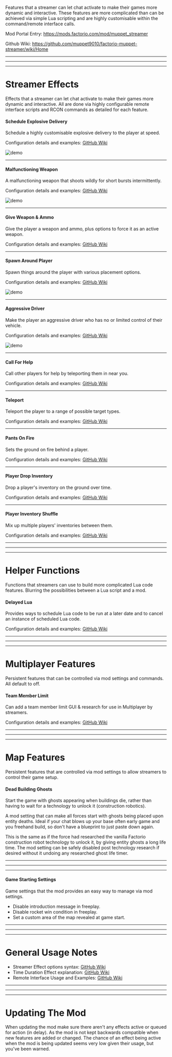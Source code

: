 Features that a streamer can let chat activate to make their games more dynamic and interactive. These features are more complicated than can be achieved via simple Lua scripting and are highly customisable within the command/remote interface calls.

Mod Portal Entry: https://mods.factorio.com/mod/muppet_streamer

Github Wiki: https://github.com/muppet9010/factorio-muppet-streamer/wiki/Home

---------------------

---------------------

---------------------



Streamer Effects
================

Effects that a streamer can let chat activate to make their games more dynamic and interactive. All are done via highly configurable remote interface scripts and RCON commands as detailed for each feature.



#### Schedule Explosive Delivery

Schedule a highly customisable explosive delivery to the player at speed.

Configuration details and examples: [GitHub Wiki](https://github.com/muppet9010/factorio-muppet-streamer/wiki/Schedule-Explosive-Delivery)

![demo](https://github.com/muppet9010/factorio-muppet-streamer/wiki/images/schedule-explosive-delivery.gif)

---------------------



#### Malfunctioning Weapon

A malfunctioning weapon that shoots wildly for short bursts intermittently.

Configuration details and examples: [GitHub Wiki](https://github.com/muppet9010/factorio-muppet-streamer/wiki/Malfunctioning-Weapon)

![demo](https://github.com/muppet9010/factorio-muppet-streamer/wiki/images/malfunctioning-weapon.gif)

---------------------



#### Give Weapon & Ammo

Give the player a weapon and ammo, plus options to force it as an active weapon.

Configuration details and examples: [GitHub Wiki](https://github.com/muppet9010/factorio-muppet-streamer/wiki/Give-Weapon-&-Ammo)

---------------------



#### Spawn Around Player

Spawn things around the player with various placement options.

Configuration details and examples: [GitHub Wiki](https://github.com/muppet9010/factorio-muppet-streamer/wiki/Spawn-Around-Player)

![demo](https://github.com/muppet9010/factorio-muppet-streamer/wiki/images/spawn-around-player.gif)

---------------------



#### Aggressive Driver

Make the player an aggressive driver who has no or limited control of their vehicle.

Configuration details and examples: [GitHub Wiki](https://github.com/muppet9010/factorio-muppet-streamer/wiki/Aggressive-Driver)

![demo](https://github.com/muppet9010/factorio-muppet-streamer/wiki/images/aggressive-driver.gif)

---------------------



#### Call For Help

Call other players for help by teleporting them in near you.

Configuration details and examples: [GitHub Wiki](https://github.com/muppet9010/factorio-muppet-streamer/wiki/Call-For-Help)

---------------------



#### Teleport

Teleport the player to a range of possible target types.

Configuration details and examples: [GitHub Wiki](https://github.com/muppet9010/factorio-muppet-streamer/wiki/Teleport)

---------------------



#### Pants On Fire

Sets the ground on fire behind a player.

Configuration details and examples: [GitHub Wiki](https://github.com/muppet9010/factorio-muppet-streamer/wiki/Pants-On-Fire)

---------------------



#### Player Drop Inventory

Drop a player's inventory on the ground over time.

Configuration details and examples: [GitHub Wiki](https://github.com/muppet9010/factorio-muppet-streamer/wiki/Player-Drop-Inventory)

---------------------



#### Player Inventory Shuffle

Mix up multiple players' inventories between them.

Configuration details and examples: [GitHub Wiki](https://github.com/muppet9010/factorio-muppet-streamer/wiki/Player-Inventory-Shuffle)

---------------------

---------------------

---------------------




Helper Functions
==============

Functions that streamers can use to build more complicated Lua code features. Blurring the possibilities between a Lua script and a mod.



#### Delayed Lua

Provides ways to schedule Lua code to be run at a later date and to cancel an instance of scheduled Lua code.

Configuration details and examples: [GitHub Wiki](https://github.com/muppet9010/factorio-muppet-streamer/wiki/Delayed-Lua)

---------------------

---------------------

---------------------




Multiplayer Features
==============

Persistent features that can be controlled via mod settings and commands. All default to off.



#### Team Member Limit

Can add a team member limit GUI & research for use in Multiplayer by streamers.

Configuration details and examples: [GitHub Wiki](https://github.com/muppet9010/factorio-muppet-streamer/wiki/Team-Member-Limit)

---------------------

---------------------

---------------------



Map Features
==============

Persistent features that are controlled via mod settings to allow streamers to control their game setup.



#### Dead Building Ghosts

Start the game with ghosts appearing when buildings die, rather than having to wait for a technology to unlock it (construction robotics).

A mod setting that can make all forces start with ghosts being placed upon entity deaths. Ideal if your chat blows up your base often early game and you freehand build, so don't have a blueprint to just paste down again.

This is the same as if the force had researched the vanilla Factorio construction robot technology to unlock it, by giving entity ghosts a long life time. The mod setting can be safely disabled post technology research if desired without it undoing any researched ghost life timer.

---------------------

---------------------

---------------------



#### Game Starting Settings

Game settings that the mod provides an easy way to manage via mod settings.

- Disable introduction message in freeplay.
- Disable rocket win condition in freeplay.
- Set a custom area of the map revealed at game start.

---------------------

---------------------

---------------------



General Usage Notes
================

- Streamer Effect options syntax: [GitHub Wiki](https://github.com/muppet9010/factorio-muppet-streamer/wiki/Streamer-Effect-Options-Syntax)
- Time Duration Effect explanation: [GitHub Wiki](https://github.com/muppet9010/factorio-muppet-streamer/wiki/Time-Duration-Effects)
- Remote Interface Usage and Examples: [GitHub Wiki](https://github.com/muppet9010/factorio-muppet-streamer/wiki/Remote-Interface)

---------------------

---------------------

---------------------



Updating The Mod
===============

When updating the mod make sure there aren't any effects active or queued for action (in delay). As the mod is not kept backwards compatible when new features are added or changed. The chance of an effect being active when the mod is being updated seems very low given their usage, but you've been warned.